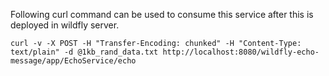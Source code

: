 Following curl command can be used to consume this service after this is deployed in wildfly server.

```
curl -v -X POST -H "Transfer-Encoding: chunked" -H "Content-Type: text/plain" -d @1kb_rand_data.txt http://localhost:8080/wildfly-echo-message/app/EchoService/echo
```